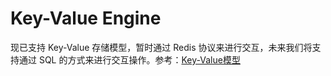 # Key-Value Engine

现已支持 Key-Value 存储模型，暂时通过 Redis 协议来进行交互，未来我们将支持通过 SQL 的方式来进行交互操作。参考：[Key-Value模型](../../key-value-data-model/overview.md)
